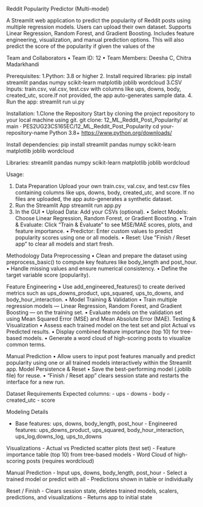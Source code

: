 Reddit Popularity Predictor (Multi-model) 

A Streamlit web application to predict the popularity of Reddit posts using multiple regression models. 
Users can upload their own dataset. Supports Linear Regression, Random Forest, and Gradient 
Boosting. Includes feature engineering, visualization, and manual prediction options. This will also 
predict the score of the popularity if given the values of the  

Team and Collaborators 
• Team ID: 12 
• Team Members: Deesha C, Chitra Madarkhandi 

Prerequisites: 
1.Python: 3.8 or higher 
2. Install required libraries: 
pip install streamlit pandas numpy scikit-learn matplotlib joblib wordcloud 
3.CSV Inputs: train.csv, val.csv, test.csv with columns like ups, downs, body, created_utc, score.If 
not provided, the app auto-generates sample data. 
4. Run the app: 
streamlit run ui.py 

Installation: 
1.Clone the Repository 
Start by cloning the project repository to your local machine using git. 
git clone: 12_ML_Reddit_Post_Popularity/ at main · 
PES2UG23CS165EC/12_ML_Reddit_Post_Popularity 
cd your-repository-name 
Python 3.8+ 
https://www.python.org/downloads/ 

Install dependencies: 
pip install streamlit pandas numpy scikit-learn matplotlib joblib wordcloud 

Libraries: 
streamlit 
pandas 
numpy 
scikit-learn 
matplotlib 
joblib 
wordcloud 

Usage: 
1. Data Preparation 
Upload your own train.csv, val.csv, and test.csv files containing columns like ups, downs, body, 
created_utc, and score. 
If no files are uploaded, the app auto-generates a synthetic dataset. 
2. Run the Streamlit App 
streamlit run app.py 
3. In the GUI 
• Upload Data: Add your CSVs (optional). 
• Select Models: Choose Linear Regression, Random Forest, or Gradient Boosting. 
• Train & Evaluate: Click “Train & Evaluate” to see MSE/MAE scores, plots, and feature 
importance. 
• Predictor: Enter custom values to predict popularity scores using one or all models. 
• Reset: Use “Finish / Reset app” to clear all models and start fresh. 

Methodology 
Data Preprocessing 
• Clean and prepare the dataset using preprocess_basic() to compute key features like 
body_length and post_hour. 
• Handle missing values and ensure numerical consistency. 
• Define the target variable score (popularity). 

Feature Engineering 
• Use add_engineered_features() to create derived metrics such as ups_downs_product, 
ups_squared, ups_to_downs, and body_hour_interaction. 
• Model Training & Validation 
• Train multiple regression models — Linear Regression, Random Forest, and Gradient 
Boosting — on the training set. 
• Evaluate models on the validation set using Mean Squared Error (MSE) and Mean 
Absolute Error (MAE). 
Testing & Visualization 
• Assess each trained model on the test set and plot Actual vs Predicted results. 
• Display combined feature importance (top 10) for tree-based models. 
• Generate a word cloud of high-scoring posts to visualize common terms. 

Manual Prediction 
• Allow users to input post features manually and predict popularity using one or all trained 
models interactively within the Streamlit app. 
Model Persistence & Reset 
• Save the best-performing model (.joblib file) for reuse. 
• “Finish / Reset app” clears session state and restarts the interface for a new run. 

Dataset Requirements 
Expected columns: - ups - downs - body - created_utc - score  

Modeling Details 
- Base features: ups, downs, body_length, post_hour - Engineered features: ups_downs_product, ups_squared, body_hour_interaction, 
ups_log,downs_log, ups_to_downs  

Visualizations - Actual vs Predicted scatter plots (test set) - Feature importance table (top 10) from tree-based models - Word Cloud of high-scoring posts (requires wordcloud)

Manual Prediction - Input ups, downs, body_length, post_hour - Select a trained model or predict with all - Predictions shown in table or individually 

Reset / Finish - Clears session state, deletes trained models, scalers, predictions, and visualizations - Returns app to initial state 
